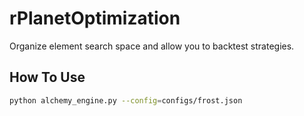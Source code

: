 # rPlanetOptimization

Organize element search space and allow you to backtest strategies.

## How To Use

```bash
python alchemy_engine.py --config=configs/frost.json
```
